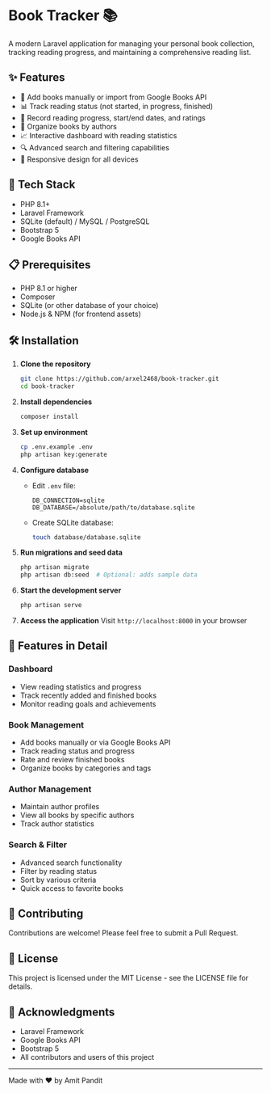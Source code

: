 # Book Tracker 📚

A modern Laravel application for managing your personal book collection, tracking reading progress, and maintaining a comprehensive reading list.

## ✨ Features

- 📖 Add books manually or import from Google Books API
- 📊 Track reading status (not started, in progress, finished)
- 📅 Record reading progress, start/end dates, and ratings
- 👥 Organize books by authors
- 📈 Interactive dashboard with reading statistics
- 🔍 Advanced search and filtering capabilities
- 📱 Responsive design for all devices

## 🚀 Tech Stack

- PHP 8.1+
- Laravel Framework
- SQLite (default) / MySQL / PostgreSQL
- Bootstrap 5
- Google Books API

## 📋 Prerequisites

- PHP 8.1 or higher
- Composer
- SQLite (or other database of your choice)
- Node.js & NPM (for frontend assets)

## 🛠️ Installation

1. **Clone the repository**
   ```bash
   git clone https://github.com/arxel2468/book-tracker.git
   cd book-tracker
   ```

2. **Install dependencies**
   ```bash
   composer install
   ```

3. **Set up environment**
   ```bash
   cp .env.example .env
   php artisan key:generate
   ```

4. **Configure database**
   - Edit `.env` file:
     ```
     DB_CONNECTION=sqlite
     DB_DATABASE=/absolute/path/to/database.sqlite
     ```
   - Create SQLite database:
     ```bash
     touch database/database.sqlite
     ```

5. **Run migrations and seed data**
   ```bash
   php artisan migrate
   php artisan db:seed  # Optional: adds sample data
   ```

6. **Start the development server**
   ```bash
   php artisan serve
   ```

7. **Access the application**
   Visit `http://localhost:8000` in your browser

## 📱 Features in Detail

### Dashboard
- View reading statistics and progress
- Track recently added and finished books
- Monitor reading goals and achievements

### Book Management
- Add books manually or via Google Books API
- Track reading status and progress
- Rate and review finished books
- Organize books by categories and tags

### Author Management
- Maintain author profiles
- View all books by specific authors
- Track author statistics

### Search & Filter
- Advanced search functionality
- Filter by reading status
- Sort by various criteria
- Quick access to favorite books

## 🤝 Contributing

Contributions are welcome! Please feel free to submit a Pull Request.

## 📄 License

This project is licensed under the MIT License - see the LICENSE file for details.

## 🙏 Acknowledgments

- Laravel Framework
- Google Books API
- Bootstrap 5
- All contributors and users of this project

---

Made with ❤️ by Amit Pandit
